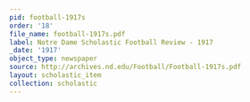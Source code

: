 ```yaml
---
pid: football-1917s
order: '18'
file_name: football-1917s.pdf
label: Notre Dame Scholastic Football Review - 1917
_date: '1917'
object_type: newspaper
source: http://archives.nd.edu/Football/Football-1917s.pdf
layout: scholastic_item
collection: scholastic
---
```

